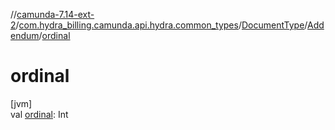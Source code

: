 //[camunda-7.14-ext-2](../../../../index.md)/[com.hydra_billing.camunda.api.hydra.common_types](../../index.md)/[DocumentType](../index.md)/[Addendum](index.md)/[ordinal](ordinal.md)

# ordinal

[jvm]\
val [ordinal](ordinal.md): Int
